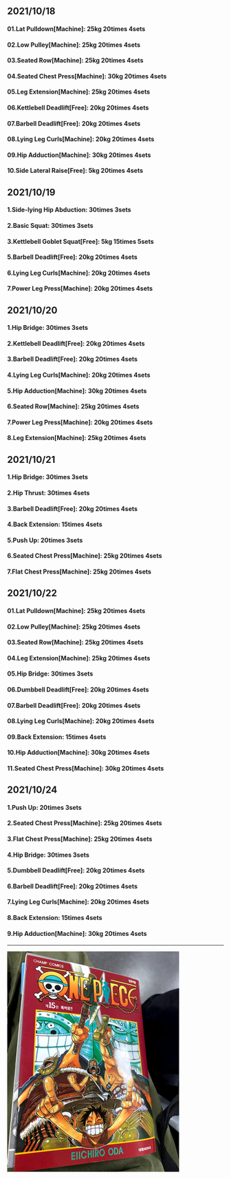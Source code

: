 ## 2021/10/18
#### 01.Lat Pulldown\[Machine\]: 25kg 20times 4sets
#### 02.Low Pulley\[Machine\]: 25kg 20times 4sets
#### 03.Seated Row\[Machine\]: 25kg 20times 4sets
#### 04.Seated Chest Press\[Machine\]: 30kg 20times 4sets
#### 05.Leg Extension\[Machine\]: 25kg 20times 4sets
#### 06.Kettlebell Deadlift\[Free\]: 20kg 20times 4sets
#### 07.Barbell Deadlift\[Free\]: 20kg 20times 4sets
#### 08.Lying Leg Curls\[Machine\]: 20kg 20times 4sets
#### 09.Hip Adduction\[Machine\]: 30kg 20times 4sets
#### 10.Side Lateral Raise\[Free\]: 5kg 20times 4sets

## 2021/10/19
#### 1.Side-lying Hip Abduction: 30times 3sets
#### 2.Basic Squat: 30times 3sets
#### 3.Kettlebell Goblet Squat\[Free\]: 5kg 15times 5sets
#### 5.Barbell Deadlift\[Free\]: 20kg 20times 4sets
#### 6.Lying Leg Curls\[Machine\]: 20kg 20times 4sets
#### 7.Power Leg Press\[Machine\]: 20kg 20times 4sets

## 2021/10/20
#### 1.Hip Bridge: 30times 3sets
#### 2.Kettlebell Deadlift\[Free\]: 20kg 20times 4sets
#### 3.Barbell Deadlift\[Free\]: 20kg 20times 4sets
#### 4.Lying Leg Curls\[Machine\]: 20kg 20times 4sets
#### 5.Hip Adduction\[Machine\]: 30kg 20times 4sets
#### 6.Seated Row\[Machine\]: 25kg 20times 4sets
#### 7.Power Leg Press\[Machine\]: 20kg 20times 4sets
#### 8.Leg Extension\[Machine\]: 25kg 20times 4sets

## 2021/10/21
#### 1.Hip Bridge: 30times 3sets
#### 2.Hip Thrust: 30times 4sets
#### 3.Barbell Deadlift\[Free\]: 20kg 20times 4sets
#### 4.Back Extension: 15times 4sets
#### 5.Push Up: 20times 3sets
#### 6.Seated Chest Press\[Machine\]: 25kg 20times 4sets
#### 7.Flat Chest Press\[Machine\]: 25kg 20times 4sets

## 2021/10/22
#### 01.Lat Pulldown\[Machine\]: 25kg 20times 4sets
#### 02.Low Pulley\[Machine\]: 25kg 20times 4sets
#### 03.Seated Row\[Machine\]: 25kg 20times 4sets
#### 04.Leg Extension\[Machine\]: 25kg 20times 4sets
#### 05.Hip Bridge: 30times 3sets
#### 06.Dumbbell Deadlift\[Free\]: 20kg 20times 4sets
#### 07.Barbell Deadlift\[Free\]: 20kg 20times 4sets
#### 08.Lying Leg Curls\[Machine\]: 20kg 20times 4sets
#### 09.Back Extension: 15times 4sets
#### 10.Hip Adduction\[Machine\]: 30kg 20times 4sets
#### 11.Seated Chest Press\[Machine\]: 30kg 20times 4sets

## 2021/10/24
#### 1.Push Up: 20times 3sets
#### 2.Seated Chest Press\[Machine\]: 25kg 20times 4sets
#### 3.Flat Chest Press\[Machine\]: 25kg 20times 4sets
#### 4.Hip Bridge: 30times 3sets
#### 5.Dumbbell Deadlift\[Free\]: 20kg 20times 4sets
#### 6.Barbell Deadlift\[Free\]: 20kg 20times 4sets
#### 7.Lying Leg Curls\[Machine\]: 20kg 20times 4sets
#### 8.Back Extension: 15times 4sets
#### 9.Hip Adduction\[Machine\]: 30kg 20times 4sets

---
<img src='./_resources/__015.png' width='400px' />
